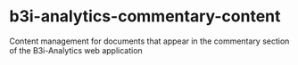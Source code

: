 # b3i-analytics-commentary-content
Content management for documents that appear in the commentary section of the B3i-Analytics web application
